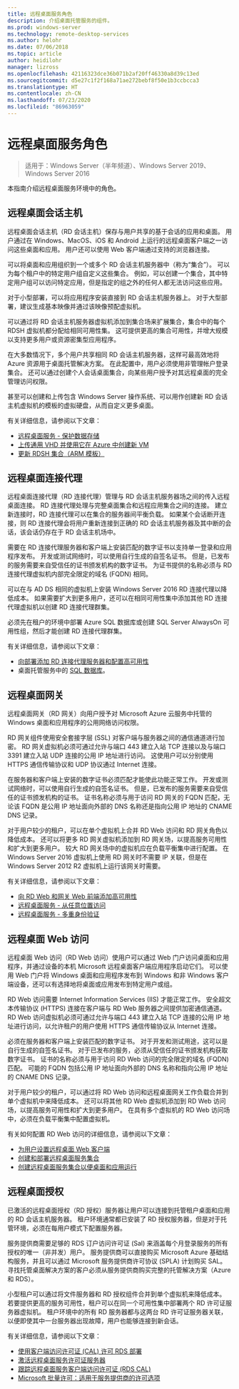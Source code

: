 ```yaml
---
title: 远程桌面服务角色
description: 介绍桌面托管服务的组件。
ms.prod: windows-server
ms.technology: remote-desktop-services
ms.author: helohr
ms.date: 07/06/2018
ms.topic: article
author: heidilohr
manager: lizross
ms.openlocfilehash: 42116323dce36b071b2af20ff46330a8d39c13ed
ms.sourcegitcommit: d5e27c1f2f168a71ae272bebf8f50e1b3ccbcca3
ms.translationtype: HT
ms.contentlocale: zh-CN
ms.lasthandoff: 07/23/2020
ms.locfileid: "86963059"
---
```

# <a name="remote-desktop-services-roles"></a>远程桌面服务角色

>适用于：Windows Server（半年频道）、Windows Server 2019、Windows Server 2016

本指南介绍远程桌面服务环境中的角色。

## <a name="remote-desktop-session-host"></a>远程桌面会话主机

远程桌面会话主机（RD 会话主机）保存与用户共享的基于会话的应用和桌面。 用户通过在 Windows、MacOS、iOS 和 Android 上运行的远程桌面客户端之一访问这些桌面和应用。 用户还可以使用 Web 客户端通过支持的浏览器连接。

可以将桌面和应用组织到一个或多个 RD 会话主机服务器中（称为“集合”）。 可以为每个租户中的特定用户组自定义这些集合。 例如，可以创建一个集合，其中特定用户组可以访问特定应用，但是指定的组之外的任何人都无法访问这些应用。

对于小型部署，可以将应用程序安装直接到 RD 会话主机服务器上。 对于大型部署，建议生成基本映像并通过该映像预配虚拟机。

可以通过将 RD 会话主机服务器虚拟机添加到集合场来扩展集合，集合中的每个 RDSH 虚拟机都分配给相同可用性集。 这可提供更高的集合可用性，并增大规模以支持更多用户或资源密集型应用程序。

在大多数情况下，多个用户共享相同 RD 会话主机服务器，这样可最高效地将 Azure 资源用于桌面托管解决方案。 在此配置中，用户必须使用非管理帐户登录集合。 还可以通过创建个人会话桌面集合，向某些用户授予对其远程桌面的完全管理访问权限。

甚至可以创建和上传包含 Windows Server 操作系统、可以用作创建新 RD 会话主机虚拟机的模板的虚拟硬盘，从而自定义更多桌面。

有关详细信息，请参阅以下文章：

* [远程桌面服务 - 保护数据存储](rds-plan-secure-data-storage.md)
* [上传通用 VHD 并使用它在 Azure 中创建新 VM](/azure/virtual-machines/windows/upload-generalized-managed?toc=/azure/virtual-machines/windows/toc.json)
* [更新 RDSH 集合（ARM 模板）](https://azure.microsoft.com/resources/templates/rds-update-rdsh-collection/)

## <a name="remote-desktop-connection-broker"></a>远程桌面连接代理

远程桌面连接代理（RD 连接代理）管理与 RD 会话主机服务器场之间的传入远程桌面连接。 RD 连接代理处理与完整桌面集合和远程应用集合之间的连接。 建立新连接时，RD 连接代理可以在集合的服务器间平衡负载。 如果某个会话断开连接，则 RD 连接代理会将用户重新连接到正确的 RD 会话主机服务器及其中断的会话，该会话仍存在于 RD 会话主机场中。

需要在 RD 连接代理服务器和客户端上安装匹配的数字证书以支持单一登录和应用程序发布。 开发或测试网络时，可以使用自行生成的自签名证书。 但是，已发布的服务需要来自受信任的证书颁发机构的数字证书。 为证书提供的名称必须与 RD 连接代理虚拟机内部完全限定的域名 (FQDN) 相同。

可以在与 AD DS 相同的虚拟机上安装 Windows Server 2016 RD 连接代理以降低成本。 如果需要扩大到更多用户，还可以在相同可用性集中添加其他 RD 连接代理虚拟机以创建 RD 连接代理群集。

必须先在租户的环境中部署 Azure SQL 数据库或创建 SQL Server AlwaysOn 可用性组，然后才能创建 RD 连接代理群集。

有关详细信息，请参阅以下文章：

* [向部署添加 RD 连接代理服务器和配置高可用性](rds-connection-broker-cluster.md)
* 桌面托管服务中的 [SQL 数据库](desktop-hosting-service.md#sql-database)。

## <a name="remote-desktop-gateway"></a>远程桌面网关

远程桌面网关（RD 网关）向用户授予对 Microsoft Azure 云服务中托管的 Windows 桌面和应用程序的公用网络访问权限。

RD 网关组件使用安全套接字层 (SSL) 对客户端与服务器之间的通信通道进行加密。 RD 网关虚拟机必须可通过允许与端口 443 建立入站 TCP 连接以及与端口 3391 建立入站 UDP 连接的公用 IP 地址进行访问。 这使用户可以分别使用 HTTPS 通信传输协议和 UDP 协议通过 Internet 连接。

在服务器和客户端上安装的数字证书必须匹配才能使此功能正常工作。 开发或测试网络时，可以使用自行生成的自签名证书。 但是，已发布的服务需要来自受信任的证书颁发机构的证书。 证书名称必须与用于访问 RD 网关的 FQDN 匹配，无论该 FQDN 是公用 IP 地址面向外部的 DNS 名称还是指向公用 IP 地址的 CNAME DNS 记录。

对于用户较少的租户，可以在单个虚拟机上合并 RD Web 访问和 RD 网关角色以降低成本。 还可以将更多 RD 网关虚拟机添加到 RD 网关场，以提高服务可用性和扩大到更多用户。 较大 RD 网关场中的虚拟机应在负载平衡集中进行配置。 在 Windows Server 2016 虚拟机上使用 RD 网关时不需要 IP 关联，但是在 Windows Server 2012 R2 虚拟机上运行该网关时需要。

有关详细信息，请参阅以下文章：

* [向 RD Web 和网关 Web 前端添加高可用性](rds-rdweb-gateway-ha.md)
* [远程桌面服务 - 从任意位置访问](rds-plan-access-from-anywhere.md)
* [远程桌面服务 - 多重身份验证](rds-plan-mfa.md)

## <a name="remote-desktop-web-access"></a>远程桌面 Web 访问

远程桌面 Web 访问（RD Web 访问）使用户可以通过 Web 门户访问桌面和应用程序，并通过设备的本机 Microsoft 远程桌面客户端应用程序启动它们。 可以使用 Web 门户将 Windows 桌面和应用程序发布到 Windows 和非 Windows 客户端设备，还可以有选择地将桌面或应用发布到特定用户或组。

RD Web 访问需要 Internet Information Services (IIS) 才能正常工作。 安全超文本传输协议 (HTTPS) 连接在客户端与 RD Web 服务器之间提供加密通信通道。 RD Web 访问虚拟机必须可通过允许与端口 443 建立入站 TCP 连接的公用 IP 地址进行访问，以允许租户的用户使用 HTTPS 通信传输协议从 Internet 连接。

必须在服务器和客户端上安装匹配的数字证书。 对于开发和测试用途，这可以是自行生成的自签名证书。 对于已发布的服务，必须从受信任的证书颁发机构获取数字证书。 证书的名称必须与用于访问 RD Web 访问的完全限定的域名 (FQDN) 匹配。 可能的 FQDN 包括公用 IP 地址面向外部的 DNS 名称和指向公用 IP 地址的 CNAME DNS 记录。

对于用户较少的租户，可以通过将 RD Web 访问和远程桌面网关工作负载合并到单个虚拟机中来降低成本。 还可以将其他 RD Web 虚拟机添加到 RD Web 访问场，以提高服务可用性和扩大到更多用户。 在具有多个虚拟机的 RD Web 访问场中，必须在负载平衡集中配置虚拟机。

有关如何配置 RD Web 访问的详细信息，请参阅以下文章：

* [为用户设置远程桌面 Web 客户端](clients/remote-desktop-web-client-admin.md)
* [创建和部署远程桌面服务集合](rds-create-collection.md)
* [创建远程桌面服务集合以便桌面和应用运行](rds-create-collection.md)

## <a name="remote-desktop-licensing"></a>远程桌面授权

已激活的远程桌面授权（RD 授权）服务器让用户可以连接到托管租户桌面和应用的 RD 会话主机服务器。 租户环境通常都已安装了 RD 授权服务器，但是对于托管环境，必须在每用户模式下配置服务器。

服务提供商需要足够的 RDS 订户访问许可证 (Sal) 来涵盖每个月登录服务的所有授权的唯一（非并发）用户。 服务提供商可以直接购买 Microsoft Azure 基础结构服务，并且可以通过 Microsoft 服务提供商许可协议 (SPLA) 计划购买 SAL。 寻找托管桌面解决方案的客户必须从服务提供商购买完整的托管解决方案（Azure 和 RDS）。

小型租户可以通过将文件服务器和 RD 授权组件合并到单个虚拟机来降低成本。 若要提供更高的服务可用性，租户可以在同一个可用性集中部署两个 RD 许可证服务器虚拟机。 租户环境中的所有 RD 服务器都与这两台 RD 许可证服务器关联，以便即使其中一台服务器出现故障，用户也能够连接到新会话。

有关详细信息，请参阅以下文章：

* [使用客户端访问许可证 (CAL) 许可 RDS 部署](rds-client-access-license.md)
* [激活远程桌面服务许可证服务器](rds-activate-license-server.md)
* [跟踪远程桌面服务客户端访问许可证 (RDS CAL)](rds-track-cals.md)
* [Microsoft 批量许可：适用于服务提供商的许可选项](https://www.microsoft.com/Licensing/licensing-programs/spla-program.aspx)
